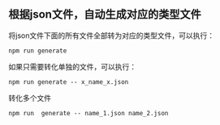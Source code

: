 ## 根据json文件，自动生成对应的类型文件

将json文件下面的所有文件全部转为对应的类型文件，可以执行：

`npm run generate`

如果只需要转化单独的文件，可以执行：

`npm run generate -- x_name_x.json`

转化多个文件

`npm run  generate -- name_1.json name_2.json`